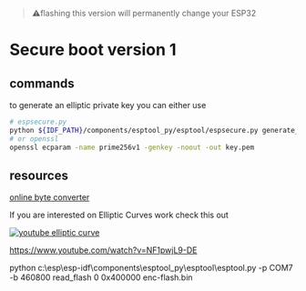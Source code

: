 > ⚠️flashing this version will permanently change your ESP32

# Secure boot version 1

## commands

to generate an elliptic private key you can either use

```bash
# espsecure.py
python ${IDF_PATH}/components/esptool_py/esptool/espsecure.py generate_signing_key key.pem
# or openssl
openssl ecparam -name prime256v1 -genkey -noout -out key.pem
```

## resources

[online byte converter](https://www.alterlinks.com/byte-converter/byte-converter.php)

If you are interested on Elliptic Curves work check this out

[![youtube elliptic curve](https://img.youtube.com/vi/NF1pwjL9-DE/0.jpg)](https://www.youtube.com/watch?v=NF1pwjL9-DE)

https://www.youtube.com/watch?v=NF1pwjL9-DE

python c:\esp\esp-idf\components\esptool_py\esptool\esptool.py -p COM7 -b 460800 read_flash 0 0x400000 enc-flash.bin
